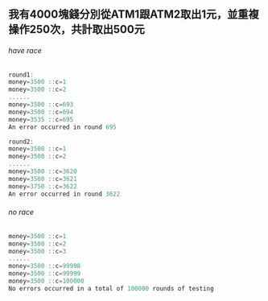 ## 我有4000塊錢分別從ATM1跟ATM2取出1元，並重複操作250次，共計取出500元

###### have race

```c
round1:
money=3500 ::c=1
money=3500 ::c=2
......
money=3500 ::c=693
money=3500 ::c=694
money=3535 ::c=695
An error occurred in round 695

round2:
money=3500 ::c=1
money=3500 ::c=2
......
money=3500 ::c=3620
money=3500 ::c=3621
money=3750 ::c=3622
An error occurred in round 3622
```


###### no race

```c
money=3500 ::c=1
money=3500 ::c=2
money=3500 ::c=3
......
money=3500 ::c=99998
money=3500 ::c=99999
money=3500 ::c=100000
No errors occurred in a total of 100000 rounds of testing
```